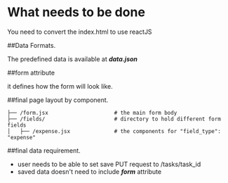 # What needs to be done

You need to convert the index.html to use reactJS

##Data Formats.

The predefined data is available at ***data.json***

##form attribute

it defines how the form will look like.


##final page layout by component.

```
├── /form.jsx                     # the main form body
├── /fields/                      # directory to hold different form fields
│   ├── /expense.jsx              # the components for "field_type": "expense"
```


##final data requirement.

* user needs to be able to set save PUT request to /tasks/task_id
* saved data doesn't need to include ***form*** attribute
